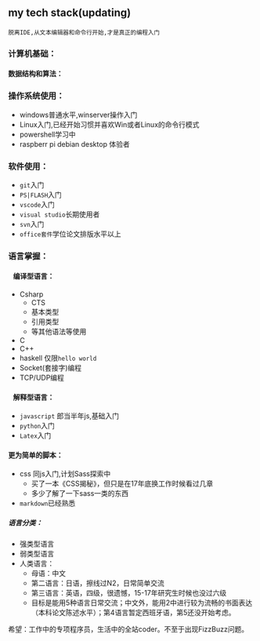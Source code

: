 ## my tech stack(updating)
`脱离IDE,从文本编辑器和命令行开始,才是真正的编程入门`

### 计算机基础：
#### 数据结构和算法：

### 操作系统使用：
* windows普通水平,winserver操作入门
* Linux入门,已经开始习惯并喜欢Win或者Linux的命令行模式
* powershell学习中
* raspberr pi debian desktop 体验者
 
### 软件使用：
* `git`入门
* `PS|FLASH`入门
* `vscode`入门
* `visual studio`长期使用者
* `svn`入门
* `office套件`学位论文排版水平以上

### 语言掌握：

#### &nbsp;&nbsp;&nbsp;编译型语言：
* Csharp
  * CTS
  * 基本类型
  * 引用类型
  * 等其他语法等使用
* C
* C++
* haskell 仅限`hello world`
* Socket(套接字)编程
* TCP/UDP编程

#### &nbsp;&nbsp;&nbsp;解释型语言：
* `javascript` 郎当半年js,基础入门
* `python`入门
* `Latex`入门
#### 更为简单的脚本：
* css 同js入门,计划Sass探索中
  * 买了一本《CSS揭秘》，但只是在17年底换工作时候看过几章
  * 多少了解了一下sass一类的东西
* `markdown`已经熟悉 

##### 语言分类：
* 强类型语言
* 弱类型语言
* 人类语言：
  * 母语：中文
  * 第二语言：日语，擦线过N2，日常简单交流
  * 第三语言：英语，四级，很遗憾，15-17年研究生时候也没过六级
  * 目标是能用5种语言日常交流；中文外，能用2中进行较为流畅的书面表达（本科论文陈述水平）；第4语言暂定西班牙语，第5还没开始考虑。
  


希望：工作中的专项程序员，生活中的全站coder。不至于出现FizzBuzz问题。